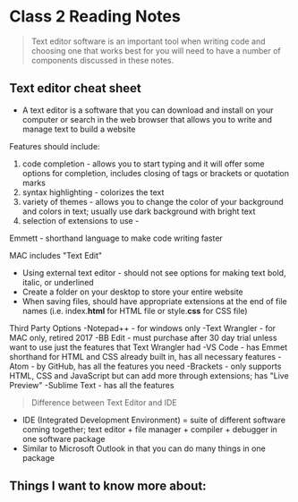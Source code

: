 # Class 2 Reading Notes

> Text editor software is an important tool when writing code and choosing one that works best for you will need to have a number of components discussed in these notes.
> 
## Text editor cheat sheet

- A text editor is a software that you can download and install on your computer or search in the web browser that allows you to write and manage text to build a website

Features should include:
1. code completion - allows you to start typing and it will offer some options for completion, includes closing of tags or brackets or quotation marks
2. syntax highlighting - colorizes the text
3. variety of themes - allows you to change the color of your background and colors in text; usually use dark background with bright text
4. selection of extensions to use - 

Emmett - shorthand language to make code writing faster

MAC includes "Text Edit"
- Using external text editor - should not see options for making text bold, italic, or underlined
- Create a folder on your desktop to store your entire website
- When saving files, should have appropriate extensions at the end of file names (i.e. index.**html** for HTML file or style.**css** for CSS file)

Third Party Options
-Notepad++ - for windows only 
-Text Wrangler - for MAC only, retired 2017
-BB Edit - must purchase after 30 day trial unless want to use just the features that Text Wrangler had
-VS Code - has Emmet shorthand for HTML and CSS already built in, has all necessary features
-Atom - by GitHub, has all the features you need
-Brackets - only supports HTML, CSS and JavaScript but can add more through extensions; has "Live Preview"
-Sublime Text - has all the features

> Difference between Text Editor and IDE
- IDE (Integrated Development Environment) = suite of different software coming together; text editor + file manager + compiler + debugger in one software package
- Similar to Microsoft Outlook in that you can do many things in one package

## Things I want to know more about:
